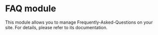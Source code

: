 FAQ module
==========

This module allows you to manage Frequently-Asked-Questions on your site. For details, please refer to its documentation.